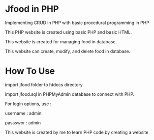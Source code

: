 # Jfood in PHP
Implementing CRUD in PHP with basic procedural programming in PHP


This PHP website is created using basic PHP and basic HTML.

This website is created for managing food in database.


This website can create, modify, and delete food in database.


# How To Use


import jfood folder to htdocs directory

import jfood.sql in PHPMyAdmin database to connect with PHP.

For login options, use :


username : admin 


passswor : admin





This website is created by me to learn PHP code by creating a website

